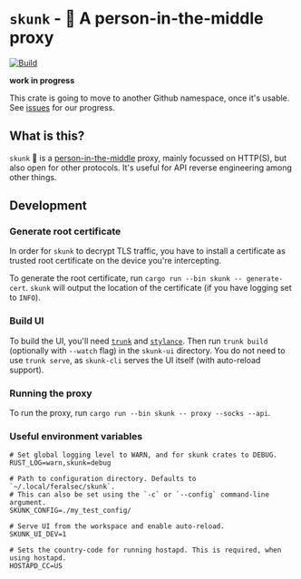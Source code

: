 # `skunk` - 🦨 A person-in-the-middle proxy

[![Build](https://github.com/jgraef/skunk/actions/workflows/build.yaml/badge.svg)](https://github.com/jgraef/skunk/actions/workflows/build.yaml)

**work in progress**

This crate is going to move to another Github namespace, once it's usable. See [issues][2] for our progress.

## What is this?

`skunk` 🦨 is a [person-in-the-middle][1] proxy, mainly focussed on HTTP(S), but also open for other protocols.
It's useful for API reverse engineering among other things.

## Development

### Generate root certificate

In order for `skunk` to decrypt TLS traffic, you have to install a certificate as trusted root certificate on the device you're intercepting.

To generate the root certificate, run `cargo run --bin skunk -- generate-cert`. `skunk` will output the location of the certificate (if you have logging set to `INFO`).

### Build UI

To build the UI, you'll need [`trunk`][3] and [`stylance`][4]. Then run `trunk build` (optionally with `--watch` flag) in the `skunk-ui` directory.
You do not need to use `trunk serve`, as `skunk-cli` serves the UI itself (with auto-reload support).

### Running the proxy

To run the proxy, run `cargo run --bin skunk -- proxy --socks --api`.

### Useful environment variables

```
# Set global logging level to WARN, and for skunk crates to DEBUG.
RUST_LOG=warn,skunk=debug

# Path to configuration directory. Defaults to `~/.local/feralsec/skunk`.
# This can also be set using the `-c` or `--config` command-line argument.
SKUNK_CONFIG=./my_test_config/

# Serve UI from the workspace and enable auto-reload.
SKUNK_UI_DEV=1

# Sets the country-code for running hostapd. This is required, when using hostapd.
HOSTAPD_CC=US
```

[1]: https://en.wikipedia.org/wiki/Man-in-the-middle_attack
[2]: https://github.com/jgraef/skunk/issues
[3]: https://trunkrs.dev/
[4]: https://github.com/basro/stylance-rs
